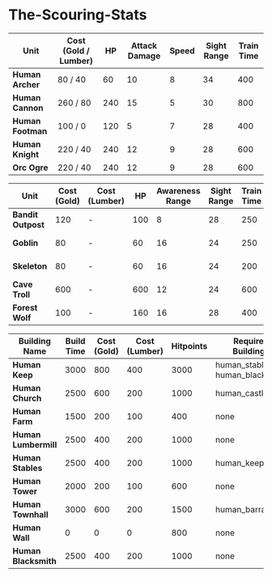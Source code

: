 # The-Scouring-Stats

| **Unit**           | **Cost (Gold / Lumber)** | **HP**      | **Attack Damage** | **Speed**      | **Sight Range**    | **Train Time** |
|--------------------|--------------------------|-------------|-------------------|----------------|--------------------|----------------|
| **Human Archer**    | 80 / 40                  | 60          | 10                | 8              | 34                 | 400            |
| **Human Cannon**    | 260 / 80                 | 240         | 15                | 5              | 30                 | 800            |
| **Human Footman**   | 100 / 0                  | 120         | 5                 | 7              | 28                 | 400            |
| **Human Knight**    | 220 / 40                 | 240         | 12                | 9              | 28                 | 600            |
| **Orc Ogre**        | 220 / 40                 | 240         | 12                | 9              | 28                 | 600            |


| **Unit**               | **Cost (Gold)** | **Cost (Lumber)** | **HP**      | **Awareness Range** | **Sight Range** | **Train Time** | **Experience For Kill** | **Movement Speed** | **Attack Damage** | **Attack Range** | **Attack Type**     |
|------------------------|-----------------|-------------------|-------------|---------------------|-----------------|----------------|-------------------------|-------------------|-------------------|------------------|--------------------|
| **Bandit Outpost**      | 120             | -                 | 100         | 8                   | 28              | 250            | 25                      | 7                 | 10                | 1.6              | Melee (Sword)      |
| **Goblin**              | 80              | -                 | 60          | 16                  | 24              | 250            | 20                      | 7                 | 5                 | 22               | Ranged (Bow)       |
| **Skeleton**            | 80              | -                 | 60          | 16                  | 24              | 200            | 15                      | 5                 | 4                 | 1.6              | Melee (Club)       |
| **Cave Troll**          | 600             | -                 | 600         | 12                  | 24              | 600            | 125                     | 9                 | 20                | 2.0              | Melee (Punch)      |
| **Forest Wolf**         | 100             | -                 | 160         | 16                  | 28              | 400            | 25                      | 10                | 4                 | 1.4              | Melee (Club)       |




| **Building Name**     | **Build Time** | **Cost (Gold)** | **Cost (Lumber)** | **Hitpoints** | **Required Buildings**       | **Research Options**    | **Unit Train Options**    | **Upgraded From**   |
|-----------------------|----------------|-----------------|-------------------|---------------|-----------------------------|--------------------------|---------------------------|---------------------|
| **Human Keep**        | 3000           | 800             | 400               | 3000          | human_stables, human_blacksmith | peasants_bows            | human_peasant             | human_townhall      |
| **Human Church**      | 2500           | 600             | 200               | 1000          | human_castle                 | knights_healing          | human_peasant             | none                |
| **Human Farm**        | 1500           | 200             | 100               | 400           | none                         | none                     | none                      | none                |
| **Human Lumbermill**  | 2500           | 400             | 200               | 1000          | none                         | none                     | none                      | none                |
| **Human Stables**     | 2500           | 400             | 200               | 1000          | human_keep                   | none                     | none                      | none                |
| **Human Tower**       | 2000           | 200             | 100               | 600           | none                         | none                     | none                      | none                |
| **Human Townhall**    | 3000           | 600             | 200               | 1500          | human_barracks               | peasants_bows            | human_peasant             | none                |
| **Human Wall**        | 0              | 0               | 0                 | 800           | none                         | none                     | none                      | none                |
| **Human Blacksmith**  | 2500           | 400             | 200               | 1000          | none                         | footman_shields          | human_cannon              | none                |











